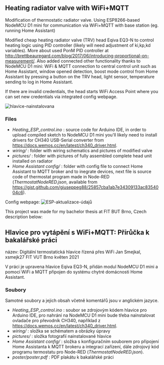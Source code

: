 ## Heating radiator valve with WiFi+MQTT

 Modification of thermostatic radiator valve. Using ESP8266-based NodeMCU D1 mini for communication via WiFi+MQTT with base station (eg. running Home Assistant)

Modified cheap heating radiator valve (TRV) head Eqiva EQ3-N to control heating logic using PID controller (likely will need adjustment of ki,kp,kd variables). More about used PonM PID controller at http://brettbeauregard.com/blog/2017/06/introducing-proportional-on-measurement/.
Also added connected other functionality thanks to NodeMCU D1 mini: WiFi & MQTT connection to central control unit such as Home Assistant, window opened detection, boost mode control from Home Assistant by pressing a button on the TRV head, light sensor, temperature sending to log in Home Assistant.

If there are invalid credentials, the head starts WiFi Access Point where you can set new credentials via integrated config webpage.

![hlavice-nainstalovana](https://user-images.githubusercontent.com/16916837/117783437-d2411b80-b242-11eb-93d1-e63aa802ada7.jpg)

### Files
- *Heating_ESP_control.ino* : source code for Arduino IDE, in order to upload compiled sketch to NodeMCU D1 mini you'll likely need to install drivers for CH340 USB-Serial converter from https://docs.wemos.cc/en/latest/ch340_driver.html.
- *wiring/* : folder with wiring schematics and pictures of modified valve
- *pictures/* : folder with pictures of fully assembled complete head unit installed on radiator
- *Home Assistant config/* : folder with config file to connect Home Assistant to MQTT broker and to inegrate devices, next file is source code of thermostat program made in Node-RED (*ThermostatNodeRED.json*, available from https://gist.github.com/giuseppeg88/25857cba1ab7e34309133ac8354004c6).

Config webpage:
![ESP-aktualizace-údajů](https://user-images.githubusercontent.com/16916837/117785266-b3438900-b244-11eb-924d-e8531e845c0f.png)

This project was made for my bachelor thesis at FIT BUT Brno, Czech description below:

## Hlavice pro vytápění s WiFi+MQTT: Přírůčka k bakalářské práci

název: Digitální termostatická hlavice řízená přes WiFi
Jan Smejkal, xsmejk27
FIT VUT Brno
květen 2021

V práci je upravena hlavice Eqiva EQ3-N, přidán modul NodeMCU D1 mini a pomocí WiFi a MQTT připojen do systému chytré domácnosti Home Assistant.

### Soubory
Samotné soubory a jejich obsah včetně komentářů jsou v anglickém jazyce.

- *Heating_ESP_control.ino* : soubor se zdrojovým kódem hlavice pro Arduino IDE, pro nahrání na NodeMCU D1 mini bude třeba nainstalovat ovladače pro převodník CH340, například z https://docs.wemos.cc/en/latest/ch340_driver.html.
- *wiring/* : složka se schématem a obrázky úpravy
- *pictures/* : složka fotografií nainstalované hlavice
- *Home Assistant config/* : složka s konfiguračním souborem pro připojení Home Assistanta k MQTT brokeru a integrací zařízení, dále zdrojový kód programu termostatu pro Node-RED (*ThermostatNodeRED.json*).
- *poster/poster.pdf* : PDF plakátu k bakalářské práci

